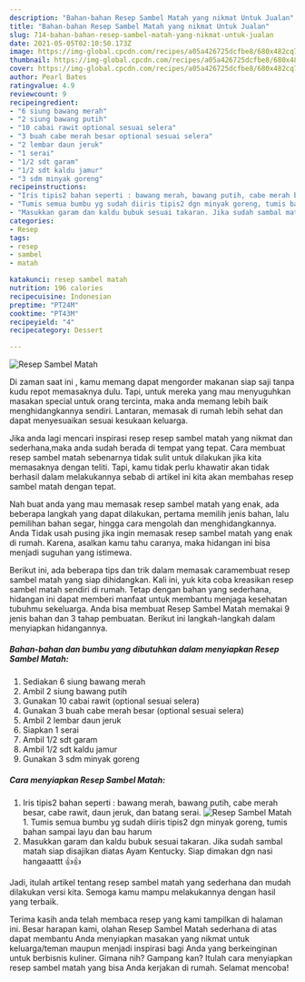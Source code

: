 ```yaml
---
description: "Bahan-bahan Resep Sambel Matah yang nikmat Untuk Jualan"
title: "Bahan-bahan Resep Sambel Matah yang nikmat Untuk Jualan"
slug: 714-bahan-bahan-resep-sambel-matah-yang-nikmat-untuk-jualan
date: 2021-05-05T02:10:50.173Z
image: https://img-global.cpcdn.com/recipes/a05a426725dcfbe8/680x482cq70/resep-sambel-matah-foto-resep-utama.jpg
thumbnail: https://img-global.cpcdn.com/recipes/a05a426725dcfbe8/680x482cq70/resep-sambel-matah-foto-resep-utama.jpg
cover: https://img-global.cpcdn.com/recipes/a05a426725dcfbe8/680x482cq70/resep-sambel-matah-foto-resep-utama.jpg
author: Pearl Bates
ratingvalue: 4.9
reviewcount: 9
recipeingredient:
- "6 siung bawang merah"
- "2 siung bawang putih"
- "10 cabai rawit optional sesuai selera"
- "3 buah cabe merah besar optional sesuai selera"
- "2 lembar daun jeruk"
- "1 serai"
- "1/2 sdt garam"
- "1/2 sdt kaldu jamur"
- "3 sdm minyak goreng"
recipeinstructions:
- "Iris tipis2 bahan seperti : bawang merah, bawang putih, cabe merah besar, cabe rawit, daun jeruk, dan batang serai."
- "Tumis semua bumbu yg sudah diiris tipis2 dgn minyak goreng, tumis bahan sampai layu dan bau harum"
- "Masukkan garam dan kaldu bubuk sesuai takaran. Jika sudah sambal matah siap disajikan diatas Ayam Kentucky. Siap dimakan dgn nasi hangaaattt 👍👍"
categories:
- Resep
tags:
- resep
- sambel
- matah

katakunci: resep sambel matah 
nutrition: 196 calories
recipecuisine: Indonesian
preptime: "PT24M"
cooktime: "PT43M"
recipeyield: "4"
recipecategory: Dessert

---
```



![Resep Sambel Matah](https://img-global.cpcdn.com/recipes/a05a426725dcfbe8/680x482cq70/resep-sambel-matah-foto-resep-utama.jpg)

Di zaman  saat ini , kamu memang dapat mengorder makanan siap saji tanpa kudu repot memasaknya dulu. Tapi, untuk mereka yang mau menyuguhkan masakan special untuk orang tercinta, maka anda memang lebih baik menghidangkannya sendiri. Lantaran, memasak di rumah lebih sehat dan dapat menyesuaikan sesuai kesukaan keluarga.

Jika anda lagi mencari inspirasi resep resep sambel matah yang nikmat dan sederhana,maka anda sudah berada di tempat yang tepat. Cara membuat resep sambel matah  sebenarnya tidak sulit untuk dilakukan jika kita memasaknya dengan teliti. Tapi, kamu tidak perlu khawatir akan tidak berhasil dalam melakukannya 
sebab di artikel ini kita akan membahas resep sambel matah dengan tepat.  



Nah buat anda yang mau memasak resep sambel matah yang enak, ada beberapa langkah yang dapat dilakukan, pertama memilih jenis bahan, lalu pemilihan bahan segar, hingga cara mengolah dan menghidangkannya. Anda Tidak usah pusing jika ingin memasak resep sambel matah yang enak di rumah. Karena, asalkan kamu  tahu caranya, maka hidangan ini bisa menjadi suguhan yang istimewa.

Berikut ini, ada beberapa tips dan trik dalam memasak caramembuat resep sambel matah yang siap dihidangkan. Kali ini, yuk kita coba kreasikan resep sambel matah sendiri di rumah. Tetap dengan bahan yang sederhana, hidangan ini dapat memberi manfaat untuk membantu menjaga kesehatan tubuhmu sekeluarga. Anda bisa membuat Resep Sambel Matah memakai 9 jenis bahan dan 3 tahap pembuatan. Berikut ini langkah-langkah dalam menyiapkan hidangannya.

<!--inarticleads1-->

##### Bahan-bahan dan bumbu yang dibutuhkan dalam menyiapkan Resep Sambel Matah:

1. Sediakan 6 siung bawang merah
1. Ambil 2 siung bawang putih
1. Gunakan 10 cabai rawit (optional sesuai selera)
1. Gunakan 3 buah cabe merah besar (optional sesuai selera)
1. Ambil 2 lembar daun jeruk
1. Siapkan 1 serai
1. Ambil 1/2 sdt garam
1. Ambil 1/2 sdt kaldu jamur
1. Gunakan 3 sdm minyak goreng




<!--inarticleads2-->

##### Cara menyiapkan Resep Sambel Matah:

1. Iris tipis2 bahan seperti : bawang merah, bawang putih, cabe merah besar, cabe rawit, daun jeruk, dan batang serai.
<img src="https://img-global.cpcdn.com/steps/cd84cd4177c727c0/160x128cq70/resep-sambel-matah-langkah-memasak-1-foto.jpg" alt="Resep Sambel Matah">1. Tumis semua bumbu yg sudah diiris tipis2 dgn minyak goreng, tumis bahan sampai layu dan bau harum
1. Masukkan garam dan kaldu bubuk sesuai takaran. Jika sudah sambal matah siap disajikan diatas Ayam Kentucky. Siap dimakan dgn nasi hangaaattt 👍👍




Jadi, itulah artikel tentang  resep sambel matah  yang sederhana dan mudah dilakukan versi kita. Semoga kamu mampu melakukannya dengan hasil yang terbaik. 

Terima kasih anda telah membaca resep yang kami tampilkan di halaman ini. Besar harapan kami, olahan  Resep Sambel Matah sederhana di atas dapat membantu Anda menyiapkan masakan yang nikmat untuk keluarga/teman maupun menjadi inspirasi bagi Anda yang berkeinginan untuk berbisnis kuliner. Gimana nih? Gampang kan? Itulah cara menyiapkan resep sambel matah yang bisa Anda kerjakan di rumah. Selamat mencoba!

